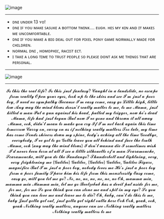 ![image](https://github.com/user-attachments/assets/82878884-b7ca-45e3-9447-cd38ba82f0e2)

--------------------------

- ᴅɴɪ ᴜɴᴅᴇʀ 13 ʏᴏ!
- ᴅɴɪ ɪꜰ ʏᴏᴜ ᴍᴀᴋᴇ ꜱᴀꜱᴜᴋᴇ ᴀ ʙᴏᴛᴛᴏᴍ ᴛᴡɪɴᴋ.... ᴇᴜɢʜ. ʜᴇꜱ ᴍʏ ᴋɪɴ ᴀɴᴅ ɪᴛ ᴍᴀᴋᴇꜱ ᴍᴇ ᴜɴᴄᴏᴍꜰᴏʀᴛᴀʙʟᴇ.
- ᴅɴɪ ɪꜰ ʏᴏᴜ ᴍᴀᴋᴇ ᴀ ʙɪɢ ᴅᴇᴀʟ ᴏᴜᴛ ꜰᴏʀ ᴘɪxᴇʟ ᴘᴏɴʏ ɢᴀᴍᴇ ɴᴏʀᴍᴀʟʟʏ ᴍᴀᴅᴇ ꜰᴏʀ ᴄʜɪʟᴅʀᴇɴ.
- ɴᴏʀᴍᴀʟ ᴅɴɪ , ʜᴏᴍᴏᴘʜɪᴄ, ʀᴀᴄɪꜱᴛ ᴇᴄᴛ. 
- ɪ ᴛᴀᴋᴇ ᴀ ʟᴏɴɢ ᴛɪᴍᴇ ᴛᴏ ᴛʀᴜꜱᴛ ᴘᴇᴏᴘʟᴇ ꜱᴏ ᴘʟᴇᴀꜱᴇ ᴅᴏɴᴛ ᴀꜱᴋ ᴍᴇ ᴛʜɪɴɢꜱ ᴛʜᴀᴛ ᴀʀᴇ ᴘᴇʀꜱᴏɴᴀʟ.

----------------

![image](https://github.com/user-attachments/assets/71c925c3-56d9-4e5f-a973-cf0780e224d1)

------------------
<p align="center">
𝓘𝓼 𝓽𝓱𝓲𝓼 𝓽𝓱𝓮 𝓻𝓮𝓪𝓵 𝓵𝓲𝓯𝓮? 𝓘𝓼 𝓽𝓱𝓲𝓼 𝓳𝓾𝓼𝓽 𝓯𝓪𝓷𝓽𝓪𝓼𝔂? 
𝓒𝓪𝓾𝓰𝓱𝓽 𝓲𝓷 𝓪 𝓵𝓪𝓷𝓭𝓼𝓵𝓲𝓭𝓮, 
𝓷𝓸 𝓮𝓼𝓬𝓪𝓹𝓮 𝓯𝓻𝓸𝓶 𝓻𝓮𝓪𝓵𝓲𝓽𝔂 
𝓞𝓹𝓮𝓷 𝔂𝓸𝓾𝓻 𝓮𝔂𝓮𝓼, 
𝓵𝓸𝓸𝓴 𝓾𝓹 𝓽𝓸 𝓽𝓱𝓮 𝓼𝓴𝓲𝓮𝓼 𝓪𝓷𝓭 𝓼𝓮𝓮 𝓘'𝓶 𝓳𝓾𝓼𝓽 𝓪 𝓹𝓸𝓸𝓻 𝓫𝓸𝔂,
𝓘 𝓷𝓮𝓮𝓭 𝓷𝓸 𝓼𝔂𝓶𝓹𝓪𝓽𝓱𝔂 
𝓑𝓮𝓬𝓪𝓾𝓼𝓮 𝓘'𝓶 𝓮𝓪𝓼𝔂 𝓬𝓸𝓶𝓮, 
𝓮𝓪𝓼𝔂 𝓰𝓸 𝓛𝓲𝓽𝓽𝓵𝓮 𝓱𝓲𝓰𝓱,
𝓵𝓲𝓽𝓽𝓵𝓮 𝓵𝓸𝔀 
𝓐𝓷𝔂 𝔀𝓪𝔂 𝓽𝓱𝓮 𝔀𝓲𝓷𝓭 𝓫𝓵𝓸𝔀𝓼 𝓭𝓸𝓮𝓼𝓷'𝓽 𝓻𝓮𝓪𝓵𝓵𝔂 𝓶𝓪𝓽𝓽𝓮𝓻 𝓽𝓸 𝓶𝓮, 
𝓽𝓸 𝓶𝓮 𝓜𝓪𝓶𝓪, 
𝓳𝓾𝓼𝓽 𝓴𝓲𝓵𝓵𝓮𝓭 𝓪 𝓶𝓪𝓷 
𝓟𝓾𝓽 𝓪 𝓰𝓾𝓷 𝓪𝓰𝓪𝓲𝓷𝓼𝓽 𝓱𝓲𝓼 𝓱𝓮𝓪𝓭, 
𝓹𝓾𝓵𝓵𝓮𝓭 𝓶𝔂 𝓽𝓻𝓲𝓰𝓰𝓮𝓻, 𝓷𝓸𝔀 𝓱𝓮'𝓼 𝓭𝓮𝓪𝓭 𝓜𝓪𝓶𝓪,
𝓵𝓲𝓯𝓮 𝓱𝓪𝓭 𝓳𝓾𝓼𝓽 𝓫𝓮𝓰𝓾𝓷 
𝓑𝓾𝓽 𝓷𝓸𝔀 𝓘'𝓿𝓮 𝓰𝓸𝓷𝓮 𝓪𝓷𝓭 𝓽𝓱𝓻𝓸𝔀𝓷 𝓲𝓽 𝓪𝓵𝓵 𝓪𝔀𝓪𝔂 
𝓜𝓪𝓶𝓪, 𝓸𝓸𝓱, 
𝓭𝓲𝓭𝓷'𝓽 𝓶𝓮𝓪𝓷 𝓽𝓸 𝓶𝓪𝓴𝓮 𝔂𝓸𝓾 𝓬𝓻𝔂
𝓘𝓯 𝓘'𝓶 𝓷𝓸𝓽 𝓫𝓪𝓬𝓴 𝓪𝓰𝓪𝓲𝓷 𝓽𝓱𝓲𝓼 𝓽𝓲𝓶𝓮 𝓽𝓸𝓶𝓸𝓻𝓻𝓸𝔀 
𝓒𝓪𝓻𝓻𝔂 𝓸𝓷, 
𝓬𝓪𝓻𝓻𝔂 𝓸𝓷 𝓪𝓼 𝓲𝓯 𝓷𝓸𝓽𝓱𝓲𝓷𝓰 𝓻𝓮𝓪𝓵𝓵𝔂 𝓶𝓪𝓽𝓽𝓮𝓻𝓼 
𝓣𝓸𝓸 𝓵𝓪𝓽𝓮, 
𝓶𝔂 𝓽𝓲𝓶𝓮 𝓱𝓪𝓼 𝓬𝓸𝓶𝓮 
𝓢𝓮𝓷𝓭𝓼 𝓼𝓱𝓲𝓿𝓮𝓻𝓼 𝓭𝓸𝔀𝓷 𝓶𝔂 𝓼𝓹𝓲𝓷𝓮, 
𝓫𝓸𝓭𝔂'𝓼 𝓪𝓬𝓱𝓲𝓷𝓰 𝓪𝓵𝓵 𝓽𝓱𝓮 𝓽𝓲𝓶𝓮 
𝓖𝓸𝓸𝓭𝓫𝔂𝓮, 𝓮𝓿𝓮𝓻𝔂𝓫𝓸𝓭𝔂, 
𝓘'𝓿𝓮 𝓰𝓸𝓽 𝓽𝓸 𝓰𝓸 𝓖𝓸𝓽𝓽𝓪 𝓵𝓮𝓪𝓿𝓮 𝔂𝓸𝓾 𝓪𝓵𝓵 𝓫𝓮𝓱𝓲𝓷𝓭 
𝓪𝓷𝓭 𝓯𝓪𝓬𝓮 𝓽𝓱𝓮 𝓽𝓻𝓾𝓽𝓱 
𝓜𝓪𝓶𝓪, 𝓸𝓸𝓱 (𝓪𝓷𝔂 𝔀𝓪𝔂 𝓽𝓱𝓮 𝔀𝓲𝓷𝓭 𝓫𝓵𝓸𝔀𝓼) 
𝓘 𝓭𝓸𝓷'𝓽 𝔀𝓪𝓷𝓷𝓪 𝓭𝓲𝓮 
𝓘 𝓼𝓸𝓶𝓮𝓽𝓲𝓶𝓮𝓼 𝔀𝓲𝓼𝓱 𝓘'𝓭 𝓷𝓮𝓿𝓮𝓻 𝓫𝓮𝓮𝓷 𝓫𝓸𝓻𝓷 𝓪𝓽 𝓪𝓵𝓵
𝓘 𝓼𝓮𝓮 𝓪 𝓵𝓲𝓽𝓽𝓵𝓮 𝓼𝓲𝓵𝓱𝓸𝓾𝓮𝓽𝓽𝓸 𝓸𝓯 𝓪 𝓶𝓪𝓷 
𝓢𝓬𝓪𝓻𝓪𝓶𝓸𝓾𝓬𝓱𝓮, 𝓢𝓬𝓪𝓻𝓪𝓶𝓸𝓾𝓬𝓱𝓮, 
𝔀𝓲𝓵𝓵 𝔂𝓸𝓾 𝓭𝓸 𝓽𝓱𝓮 𝓕𝓪𝓷𝓭𝓪𝓷𝓰𝓸? 
𝓣𝓱𝓾𝓷𝓭𝓮𝓻𝓫𝓸𝓵𝓽 𝓪𝓷𝓭 𝓵𝓲𝓰𝓱𝓽𝓷𝓲𝓷𝓰, 𝓿𝓮𝓻𝔂, 𝓿𝓮𝓻𝔂 𝓯𝓻𝓲𝓰𝓱𝓽𝓮𝓷𝓲𝓷𝓰 𝓶𝓮 
(𝓖𝓪𝓵𝓲𝓵𝓮𝓸) 𝓖𝓪𝓵𝓲𝓵𝓮𝓸, (𝓖𝓪𝓵𝓲𝓵𝓮𝓸) 𝓖𝓪𝓵𝓲𝓵𝓮𝓸, 
𝓖𝓪𝓵𝓲𝓵𝓮𝓸 𝓕𝓲𝓰𝓪𝓻𝓸, 𝓶𝓪𝓰𝓷𝓲𝓯𝓲𝓬𝓸 
𝓑𝓾𝓽 𝓘'𝓶 𝓳𝓾𝓼𝓽 𝓪 𝓹𝓸𝓸𝓻 𝓫𝓸𝔂, 
𝓷𝓸𝓫𝓸𝓭𝔂 𝓵𝓸𝓿𝓮𝓼 𝓶𝓮 
𝓗𝓮'𝓼 𝓳𝓾𝓼𝓽 𝓪 𝓹𝓸𝓸𝓻 𝓫𝓸𝔂 
𝓯𝓻𝓸𝓶 𝓪 𝓹𝓸𝓸𝓻 𝓯𝓪𝓶𝓲𝓵𝔂 𝓢𝓹𝓪𝓻𝓮 𝓱𝓲𝓶 𝓱𝓲𝓼 𝓵𝓲𝓯𝓮 𝓯𝓻𝓸𝓶 𝓽𝓱𝓲𝓼 𝓶𝓸𝓷𝓼𝓽𝓻𝓸𝓼𝓲𝓽𝔂 
𝓔𝓪𝓼𝔂 𝓬𝓸𝓶𝓮, 𝓮𝓪𝓼𝔂 𝓰𝓸, 
𝔀𝓲𝓵𝓵 𝔂𝓸𝓾 𝓵𝓮𝓽 𝓶𝓮 𝓰𝓸? 
𝓝𝓸, 𝓷𝓸, 𝓷𝓸, 𝓷𝓸, 𝓷𝓸, 𝓷𝓸, 𝓷𝓸 
𝓞𝓱, 𝓶𝓪𝓶𝓶𝓪 𝓶𝓲𝓪, 𝓶𝓪𝓶𝓶𝓪 𝓶𝓲𝓪 𝓜𝓪𝓶𝓶𝓪 𝓶𝓲𝓪, 
𝓵𝓮𝓽 𝓶𝓮 𝓰𝓸 𝓑𝓮𝓮𝓵𝔃𝓮𝓫𝓾𝓫 𝓱𝓪𝓼 𝓪 𝓭𝓮𝓿𝓲𝓵 𝓹𝓾𝓽 𝓪𝓼𝓲𝓭𝓮 𝓯𝓸𝓻 𝓶𝓮, 
𝓯𝓸𝓻 𝓶𝓮, 𝓯𝓸𝓻 𝓶𝓮 𝓢𝓸 𝔂𝓸𝓾 𝓽𝓱𝓲𝓷𝓴 𝔂𝓸𝓾 𝓬𝓪𝓷 𝓼𝓽𝓸𝓷𝓮 𝓶𝓮 𝓪𝓷𝓭 𝓼𝓹𝓲𝓽 𝓲𝓷 𝓶𝔂 𝓮𝔂𝓮? 
𝓢𝓸 𝔂𝓸𝓾 𝓽𝓱𝓲𝓷𝓴 𝔂𝓸𝓾 𝓬𝓪𝓷 𝓵𝓸𝓿𝓮 𝓶𝓮 𝓪𝓷𝓭 𝓵𝓮𝓪𝓿𝓮 𝓶𝓮 𝓽𝓸 𝓭𝓲𝓮? 
𝓞𝓱, 𝓫𝓪𝓫𝔂, 𝓬𝓪𝓷'𝓽 𝓭𝓸 𝓽𝓱𝓲𝓼 𝓽𝓸 𝓶𝓮,
𝓫𝓪𝓫𝔂 𝓙𝓾𝓼𝓽 𝓰𝓸𝓽𝓽𝓪 𝓰𝓮𝓽 𝓸𝓾𝓽, 
𝓳𝓾𝓼𝓽 𝓰𝓸𝓽𝓽𝓪 𝓰𝓮𝓽 𝓻𝓲𝓰𝓱𝓽 𝓸𝓾𝓽𝓽𝓪 𝓱𝓮𝓻𝓮 
𝓞𝓸𝓱 𝓞𝓸𝓱, 𝔂𝓮𝓪𝓱,
𝓸𝓸𝓱, 𝔂𝓮𝓪𝓱 𝓝𝓸𝓽𝓱𝓲𝓷𝓰 𝓻𝓮𝓪𝓵𝓵𝔂 𝓶𝓪𝓽𝓽𝓮𝓻𝓼,
𝓪𝓷𝔂𝓸𝓷𝓮 𝓬𝓪𝓷 𝓼𝓮𝓮 
𝓝𝓸𝓽𝓱𝓲𝓷𝓰 𝓻𝓮𝓪𝓵𝓵𝔂 𝓶𝓪𝓽𝓽𝓮𝓻𝓼 
𝓝𝓸𝓽𝓱𝓲𝓷𝓰 𝓻𝓮𝓪𝓵𝓵𝔂 𝓶𝓪𝓽𝓽𝓮𝓻𝓼 𝓽𝓸 𝓶𝓮
</p>
